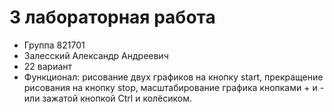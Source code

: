 # 3 лабораторная работа 
* Группа 821701
* Залесский Александр Андреевич
* 22 вариант
* Функционал: рисование двух графиков на кнопку start, прекращение рисования на кнопку stop, масштабирование графика кнопками + и - или зажатой кнопкой Ctrl и колёсиком.
